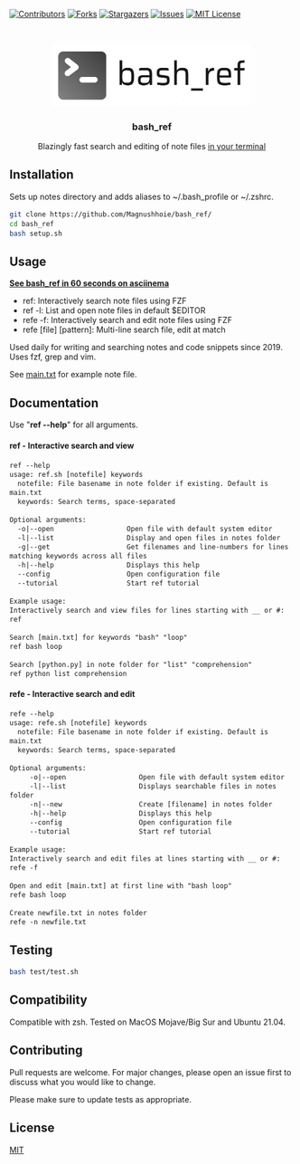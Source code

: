 <!-- PROJECT SHIELDS -->
[![Contributors][contributors-shield]][contributors-url]
[![Forks][forks-shield]][forks-url]
[![Stargazers][stars-shield]][stars-url]
[![Issues][issues-shield]][issues-url]
[![MIT License][license-shield]][license-url]

<!-- PROJECT LOGO -->
<br />
<p align="center">
  <a href="https://github.com/Magnushhoie/bash_ref">
    <img src="img/bash_ref.png" alt="Logo" width="350">
  </a>

  <h3 align="center">bash_ref</h3>

  <p align="center">
    Blazingly fast search and editing of note files
  <a href="https://asciinema.org/a/431547">in your terminal</a>
  </p>
</p>

## Installation

Sets up notes directory and adds aliases to ~/.bash_profile or ~/.zshrc.

```bash
git clone https://github.com/Magnushhoie/bash_ref/
cd bash_ref
bash setup.sh
```

## Usage

**[See bash_ref in 60 seconds on asciinema](https://asciinema.org/a/431547)**
- ref: Interactively search note files using FZF
- ref -l: List and open note files in default $EDITOR
- refe -f: Interactively search and edit note files using FZF
- refe [file] [pattern]: Multi-line search file, edit at match

Used daily for writing and searching notes and code snippets since 2019. Uses fzf, grep and vim.

See [main.txt](_bash_ref/main.txt) for example note file.

## Documentation

Use "**ref --help**" for all arguments.

#### ref - Interactive search and view

```text
ref --help
usage: ref.sh [notefile] keywords
  notefile: File basename in note folder if existing. Default is main.txt
  keywords: Search terms, space-separated

Optional arguments:
  -o|--open                  Open file with default system editor
  -l|--list                  Display and open files in notes folder
  -g|--get                   Get filenames and line-numbers for lines matching keywords across all files
  -h|--help                  Displays this help
  --config                   Open configuration file
  --tutorial                 Start ref tutorial

Example usage:
Interactively search and view files for lines starting with __ or #:
ref

Search [main.txt] for keywords "bash" "loop"
ref bash loop

Search [python.py] in note folder for "list" "comprehension"
ref python list comprehension
```

#### refe - Interactive search and edit

```text
refe --help
usage: refe.sh [notefile] keywords
  notefile: File basename in note folder if existing. Default is main.txt
  keywords: Search terms, space-separated

Optional arguments:
     -o|--open                  Open file with default system editor
     -l|--list                  Displays searchable files in notes folder
     -n|--new                   Create [filename] in notes folder
     -h|--help                  Displays this help
     --config                   Open configuration file
     --tutorial                 Start ref tutorial

Example usage:
Interactively search and edit files at lines starting with __ or #:
refe -f

Open and edit [main.txt] at first line with "bash loop"
refe bash loop

Create newfile.txt in notes folder
refe -n newfile.txt
```

## Testing

```bash
bash test/test.sh
```

## Compatibility
Compatible with zsh. Tested on MacOS Mojave/Big Sur and Ubuntu 21.04. 

## Contributing
Pull requests are welcome. For major changes, please open an issue first to discuss what you would like to change.

Please make sure to update tests as appropriate.

## License
[MIT](https://choosealicense.com/licenses/mit/)

<!-- MARKDOWN LINKS & IMAGES -->
<!-- https://www.markdownguide.org/basic-syntax/#reference-style-links -->
[contributors-shield]: https://img.shields.io/github/contributors/Magnushhoie/bash_ref.svg?style=for-the-badge
[contributors-url]: https://github.com/Magnushhoie/bash_ref/graphs/contributors
[forks-shield]: https://img.shields.io/github/forks/Magnushhoie/bash_ref.svg?style=for-the-badge
[forks-url]: https://github.com/Magnushhoie/bash_ref/network/members
[stars-shield]: https://img.shields.io/github/stars/Magnushhoie/bash_ref.svg?style=for-the-badge
[stars-url]: https://github.com/Magnushhoie/bash_ref/stargazers
[issues-shield]: https://img.shields.io/github/issues/Magnushhoie/bash_ref.svg?style=for-the-badge
[issues-url]: https://github.com/Magnushhoie/bash_ref/issues
[license-shield]: https://img.shields.io/github/license/othneildrew/Best-README-Template.svg?style=for-the-badge
[license-url]: https://github.com/Magnushhoie/bash_ref/blob/master/LICENSE.txt
